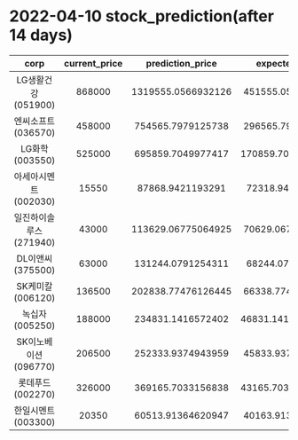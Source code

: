 # 2022-04-10 stock_prediction(after 14 days)

|   corp   |   current_price   |   prediction_price   |   expected_profit   |
|:--------:|:-----------------:|:--------------------:|:-------------------:|
|LG생활건강(051900)|868000|1319555.0566932126|451555.0566932126|
|엔씨소프트(036570)|458000|754565.7979125738|296565.7979125738|
|LG화학(003550)|525000|695859.7049977417|170859.70499774173|
|아세아시멘트(002030)|15550|87868.9421193291|72318.9421193291|
|일진하이솔루스(271940)|43000|113629.06775064925|70629.06775064925|
|DL이앤씨(375500)|63000|131244.0791254311|68244.0791254311|
|SK케미칼(006120)|136500|202838.77476126445|66338.77476126445|
|녹십자(005250)|188000|234831.1416572402|46831.141657240194|
|SK이노베이션(096770)|206500|252333.9374943959|45833.93749439591|
|롯데푸드(002270)|326000|369165.7033156838|43165.703315683815|
|한일시멘트(003300)|20350|60513.91364620947|40163.91364620947|
